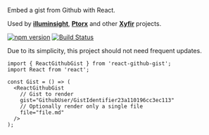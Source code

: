 Embed a gist from Github with React.

Used by **[illuminsight](https://www.illuminsight.com)**, **[Ptorx](https://ptorx.com)** and other **[Xyfir](https://www.xyfir.com)** projects.

[![npm version](https://badge.fury.io/js/react-github-gist.svg)](https://badge.fury.io/js/react-github-gist)
[![Build Status](https://travis-ci.org/xyfir/react-github-gist.svg?branch=master)](https://travis-ci.org/xyfir/react-github-gist)

Due to its simplicity, this project should not need frequent updates.

```tsx
import { ReactGithubGist } from 'react-github-gist';
import React from 'react';

const Gist = () => (
  <ReactGithubGist
    // Gist to render
    gist="GithubUser/GistIdentifier23a110196cc3ec113"
    // Optionally render only a single file
    file="file.md"
  />
);
```
